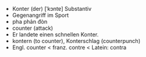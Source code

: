 - Konter (der) [ˈkɔntɐ] Substantiv
- Gegenangriff im Sport
- pha phản đòn
- counter (attack)
- Er landete einen schnellen Konter.
- kontern (to counter), Konterschlag (counterpunch)  
- Engl. counter < franz. contre < Latein: contra